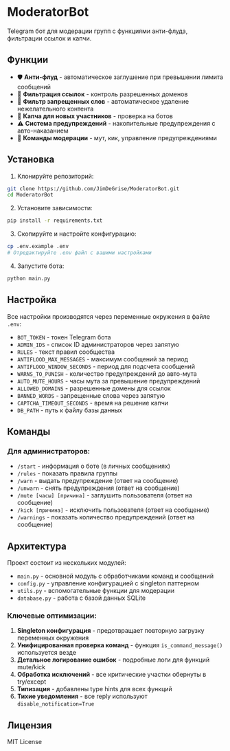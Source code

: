 # ModeratorBot

Telegram бот для модерации групп с функциями анти-флуда, фильтрации ссылок и капчи.

## Функции

- 🛡️ **Анти-флуд** - автоматическое заглушение при превышении лимита сообщений
- 🔗 **Фильтрация ссылок** - контроль разрешенных доменов
- 🚫 **Фильтр запрещенных слов** - автоматическое удаление нежелательного контента
- 🧩 **Капча для новых участников** - проверка на ботов
- ⚠️ **Система предупреждений** - накопительные предупреждения с авто-наказанием
- 👮 **Команды модерации** - мут, кик, управление предупреждениями

## Установка

1. Клонируйте репозиторий:
```bash
git clone https://github.com/JimDeGrise/ModeratorBot.git
cd ModeratorBot
```

2. Установите зависимости:
```bash
pip install -r requirements.txt
```

3. Скопируйте и настройте конфигурацию:
```bash
cp .env.example .env
# Отредактируйте .env файл с вашими настройками
```

4. Запустите бота:
```bash
python main.py
```

## Настройка

Все настройки производятся через переменные окружения в файле `.env`:

- `BOT_TOKEN` - токен Telegram бота
- `ADMIN_IDS` - список ID администраторов через запятую
- `RULES` - текст правил сообщества
- `ANTIFLOOD_MAX_MESSAGES` - максимум сообщений за период
- `ANTIFLOOD_WINDOW_SECONDS` - период для подсчета сообщений
- `WARNS_TO_PUNISH` - количество предупреждений до авто-мута
- `AUTO_MUTE_HOURS` - часы мута за превышение предупреждений
- `ALLOWED_DOMAINS` - разрешенные домены для ссылок
- `BANNED_WORDS` - запрещенные слова через запятую
- `CAPTCHA_TIMEOUT_SECONDS` - время на решение капчи
- `DB_PATH` - путь к файлу базы данных

## Команды

### Для администраторов:
- `/start` - информация о боте (в личных сообщениях)
- `/rules` - показать правила группы
- `/warn` - выдать предупреждение (ответ на сообщение)
- `/unwarn` - снять предупреждения (ответ на сообщение)
- `/mute [часы] [причина]` - заглушить пользователя (ответ на сообщение)
- `/kick [причина]` - исключить пользователя (ответ на сообщение)
- `/warnings` - показать количество предупреждений (ответ на сообщение)

## Архитектура

Проект состоит из нескольких модулей:

- `main.py` - основной модуль с обработчиками команд и сообщений
- `config.py` - управление конфигурацией с singleton паттерном
- `utils.py` - вспомогательные функции для модерации
- `database.py` - работа с базой данных SQLite

### Ключевые оптимизации:

1. **Singleton конфигурация** - предотвращает повторную загрузку переменных окружения
2. **Унифицированная проверка команд** - функция `is_command_message()` используется везде
3. **Детальное логирование ошибок** - подробные логи для функций mute/kick
4. **Обработка исключений** - все критические участки обернуты в try/except
5. **Типизация** - добавлены type hints для всех функций
6. **Тихие уведомления** - все reply используют `disable_notification=True`

## Лицензия

MIT License